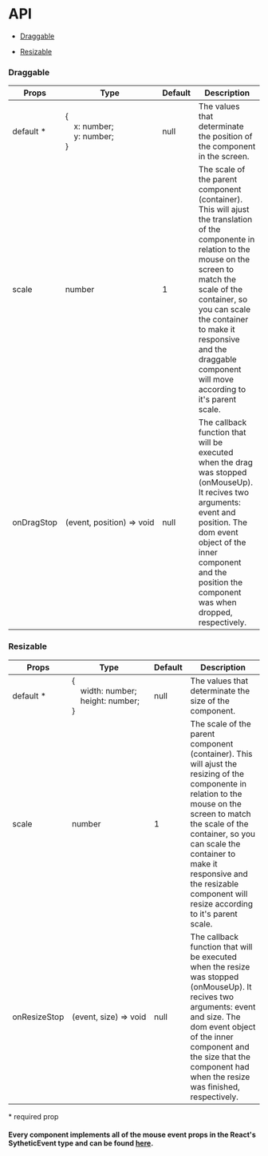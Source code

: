 # API

* [Draggable](#draggable)

* [Resizable](#resizable)

### Draggable

| Props                | Type                      | Default | Description                                        |
|----------------------|---------------------------|---------|----------------------------------------------------|
| default&nbsp;*              | {<br/>&nbsp;&nbsp;&nbsp;&nbsp;x: number;<br/>&nbsp;&nbsp;&nbsp;&nbsp;y: number;<br/>}  | null    | The values that determinate the position of the component in the screen. |
| scale                | number                    | 1       | The scale of the parent component (container). This will ajust the translation of the componente in relation to the mouse on the screen to match the scale of the container, so you can scale the container to make it responsive and the draggable component will move according to it's parent scale. |
| onDragStop           | (event,&nbsp;position)&nbsp;=>&nbsp;void | null    | The callback function that will be executed when the drag was stopped (onMouseUp). It recives two arguments: event and position. The dom event object of the inner component and the position the component was when dropped, respectively. | 

### Resizable

| Props                | Type                                 | Default | Description                                        |
|----------------------|--------------------------------------|---------|----------------------------------------------------|
| default&nbsp;*              | {<br/>&nbsp;&nbsp;&nbsp;&nbsp;width: number;<br/>&nbsp;&nbsp;&nbsp;&nbsp;height: number;<br/>}    | null    | The values that determinate the size of the component. |
| scale                | number                               | 1       | The scale of the parent component (container). This will ajust the resizing of the componente in relation to the mouse on the screen to match the scale of the container, so you can scale the container to make it responsive and the resizable component will resize according to it's parent scale. |
| onResizeStop         | (event,&nbsp;size)&nbsp;=>&nbsp;void                | null    | The callback function that will be executed when the resize was stopped (onMouseUp). It recives two arguments: event and size. The dom event object of the inner component and the size that the component had when the resize was finished, respectively. | 

\* required prop

#### Every component implements all of the mouse event props in the React's SytheticEvent type and can be found [here](https://reactjs.org/docs/events.html#mouse-events).
